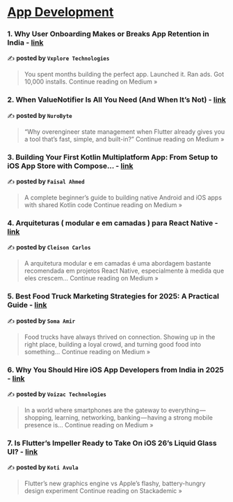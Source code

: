 
<h1><a href=https://medium.com/tag/mobile-app-development/recommended target="_blank" rel="noopener noreferrer">App Development</a></h1>
<h3>1. Why User Onboarding Makes or Breaks App Retention in India - <a href="https://vxplore.medium.com/why-user-onboarding-makes-or-breaks-app-retention-in-india-c5279e981563?source=rss------mobile_app_development-5" target="_blank" rel="noopener noreferrer">link</a></h3>

✍️ **posted by `Vxplore Technologies`**

<blockquote>You spent months building the perfect app.
Launched it. Ran ads. Got 10,000 installs.
Continue reading on Medium »</blockquote>

<h3>2. When ValueNotifier Is All You Need (And When It’s Not) - <a href="https://nurobyte.medium.com/when-valuenotifier-is-all-you-need-and-when-its-not-35651eed0800?source=rss------mobile_app_development-5" target="_blank" rel="noopener noreferrer">link</a></h3>

✍️ **posted by `NuroByte`**

<blockquote>“Why overengineer state management when Flutter already gives you a tool that’s fast, simple, and built-in?”
Continue reading on Medium »</blockquote>

<h3>3. Building Your First Kotlin Multiplatform App: From Setup to iOS App Store with Compose… - <a href="https://medium.com/@faisalahmedwork1/building-your-first-kotlin-multiplatform-app-from-setup-to-ios-app-store-with-compose-e4d3f4c6767c?source=rss------mobile_app_development-5" target="_blank" rel="noopener noreferrer">link</a></h3>

✍️ **posted by `Faisal Ahmed`**

<blockquote>A complete beginner’s guide to building native Android and iOS apps with shared Kotlin code
Continue reading on Medium »</blockquote>

<h3>4. Arquiteturas ( modular e em camadas ) para React Native - <a href="https://cleisoncarlos.medium.com/arquiteturas-modular-e-em-camadas-para-react-native-a90dc359b803?source=rss------mobile_app_development-5" target="_blank" rel="noopener noreferrer">link</a></h3>

✍️ **posted by `Cleison Carlos`**

<blockquote>A arquitetura modular e em camadas é uma abordagem bastante recomendada em projetos React Native, especialmente à medida que eles crescem…
Continue reading on Medium »</blockquote>

<h3>5. Best Food Truck Marketing Strategies for 2025: A Practical Guide - <a href="https://medium.com/@somaamir001/best-food-truck-marketing-strategies-for-2025-a-practical-guide-34c034a72368?source=rss------mobile_app_development-5" target="_blank" rel="noopener noreferrer">link</a></h3>

✍️ **posted by `Soma Amir`**

<blockquote>Food trucks have always thrived on connection. Showing up in the right place, building a loyal crowd, and turning good food into something…
Continue reading on Medium »</blockquote>

<h3>6. Why You Should Hire iOS App Developers from India in 2025 - <a href="https://medium.com/@voizactechnologiesindia/why-you-should-hire-ios-app-developers-from-india-in-2025-546e0b71ef4f?source=rss------mobile_app_development-5" target="_blank" rel="noopener noreferrer">link</a></h3>

✍️ **posted by `Voizac Technologies`**

<blockquote>In a world where smartphones are the gateway to everything — shopping, learning, networking, banking — having a strong mobile presence is…
Continue reading on Medium »</blockquote>

<h3>7. Is Flutter’s Impeller Ready to Take On iOS 26’s Liquid Glass UI? - <a href="https://blog.stackademic.com/is-flutters-impeller-ready-to-take-on-ios-26-s-liquid-glass-ui-26532af9c798?source=rss------mobile_app_development-5" target="_blank" rel="noopener noreferrer">link</a></h3>

✍️ **posted by `Koti Avula`**

<blockquote>Flutter’s new graphics engine vs Apple’s flashy, battery-hungry design experiment
Continue reading on Stackademic »</blockquote>

